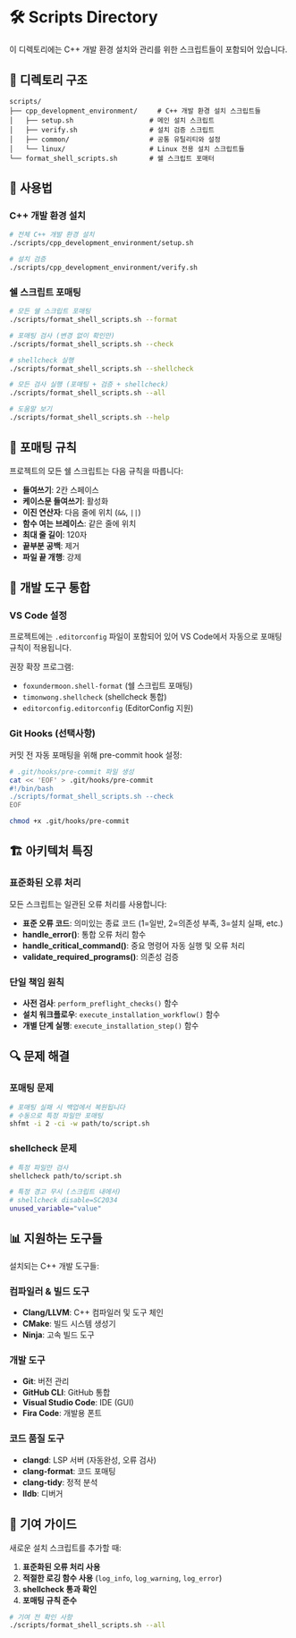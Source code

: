 # 🛠️ Scripts Directory

이 디렉토리에는 C++ 개발 환경 설치와 관리를 위한 스크립트들이 포함되어 있습니다.

## 📁 디렉토리 구조

```
scripts/
├── cpp_development_environment/     # C++ 개발 환경 설치 스크립트들
│   ├── setup.sh                   # 메인 설치 스크립트
│   ├── verify.sh                  # 설치 검증 스크립트
│   ├── common/                    # 공통 유틸리티와 설정
│   └── linux/                     # Linux 전용 설치 스크립트들
└── format_shell_scripts.sh        # 쉘 스크립트 포매터
```

## 🚀 사용법

### C++ 개발 환경 설치

```bash
# 전체 C++ 개발 환경 설치
./scripts/cpp_development_environment/setup.sh

# 설치 검증
./scripts/cpp_development_environment/verify.sh
```

### 쉘 스크립트 포매팅

```bash
# 모든 쉘 스크립트 포매팅
./scripts/format_shell_scripts.sh --format

# 포매팅 검사 (변경 없이 확인만)
./scripts/format_shell_scripts.sh --check

# shellcheck 실행
./scripts/format_shell_scripts.sh --shellcheck

# 모든 검사 실행 (포매팅 + 검증 + shellcheck)
./scripts/format_shell_scripts.sh --all

# 도움말 보기
./scripts/format_shell_scripts.sh --help
```

## 🎯 포매팅 규칙

프로젝트의 모든 쉘 스크립트는 다음 규칙을 따릅니다:

- **들여쓰기**: 2칸 스페이스
- **케이스문 들여쓰기**: 활성화
- **이진 연산자**: 다음 줄에 위치 (`&&`, `||`)
- **함수 여는 브레이스**: 같은 줄에 위치
- **최대 줄 길이**: 120자
- **끝부분 공백**: 제거
- **파일 끝 개행**: 강제

## 🔧 개발 도구 통합

### VS Code 설정

프로젝트에는 `.editorconfig` 파일이 포함되어 있어 VS Code에서 자동으로 포매팅 규칙이 적용됩니다.

권장 확장 프로그램:

- `foxundermoon.shell-format` (쉘 스크립트 포매팅)
- `timonwong.shellcheck` (shellcheck 통합)
- `editorconfig.editorconfig` (EditorConfig 지원)

### Git Hooks (선택사항)

커밋 전 자동 포매팅을 위해 pre-commit hook 설정:

```bash
# .git/hooks/pre-commit 파일 생성
cat << 'EOF' > .git/hooks/pre-commit
#!/bin/bash
./scripts/format_shell_scripts.sh --check
EOF

chmod +x .git/hooks/pre-commit
```

## 🏗️ 아키텍처 특징

### 표준화된 오류 처리

모든 스크립트는 일관된 오류 처리를 사용합니다:

- **표준 오류 코드**: 의미있는 종료 코드 (1=일반, 2=의존성 부족, 3=설치 실패, etc.)
- **handle_error()**: 통합 오류 처리 함수
- **handle_critical_command()**: 중요 명령어 자동 실행 및 오류 처리
- **validate_required_programs()**: 의존성 검증

### 단일 책임 원칙

- **사전 검사**: `perform_preflight_checks()` 함수
- **설치 워크플로우**: `execute_installation_workflow()` 함수
- **개별 단계 실행**: `execute_installation_step()` 함수

## 🔍 문제 해결

### 포매팅 문제

```bash
# 포매팅 실패 시 백업에서 복원됩니다
# 수동으로 특정 파일만 포매팅
shfmt -i 2 -ci -w path/to/script.sh
```

### shellcheck 문제

```bash
# 특정 파일만 검사
shellcheck path/to/script.sh

# 특정 경고 무시 (스크립트 내에서)
# shellcheck disable=SC2034
unused_variable="value"
```

## 📊 지원하는 도구들

설치되는 C++ 개발 도구들:

### 컴파일러 & 빌드 도구

- **Clang/LLVM**: C++ 컴파일러 및 도구 체인
- **CMake**: 빌드 시스템 생성기
- **Ninja**: 고속 빌드 도구

### 개발 도구

- **Git**: 버전 관리
- **GitHub CLI**: GitHub 통합
- **Visual Studio Code**: IDE (GUI)
- **Fira Code**: 개발용 폰트

### 코드 품질 도구

- **clangd**: LSP 서버 (자동완성, 오류 검사)
- **clang-format**: 코드 포매팅
- **clang-tidy**: 정적 분석
- **lldb**: 디버거

## 🌟 기여 가이드

새로운 설치 스크립트를 추가할 때:

1. **표준화된 오류 처리 사용**
2. **적절한 로깅 함수 사용** (`log_info`, `log_warning`, `log_error`)
3. **shellcheck 통과 확인**
4. **포매팅 규칙 준수**

```bash
# 기여 전 확인 사항
./scripts/format_shell_scripts.sh --all
```
